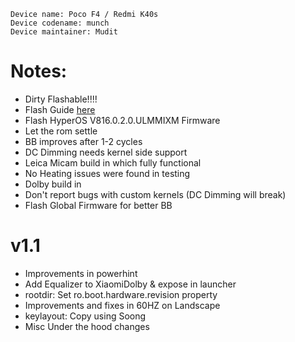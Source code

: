 ```
Device name: Poco F4 / Redmi K40s
Device codename: munch
Device maintainer: Mudit
```

# Notes:
- Dirty Flashable!!!!
- Flash Guide [here](https://github.com/Project-PixelStar/official_devices/blob/14/instructions/munch.md)
- Flash HyperOS V816.0.2.0.ULMMIXM Firmware
- Let the rom settle
- BB improves after 1-2 cycles
- DC Dimming needs kernel side support
- Leica Micam build in which fully functional
- No Heating issues were found in testing
- Dolby build in
- Don't report bugs with custom kernels (DC Dimming will break)
- Flash Global Firmware for better BB

# v1.1
- Improvements in powerhint
- Add Equalizer to XiaomiDolby & expose in launcher
- rootdir: Set ro.boot.hardware.revision property
- Improvements and fixes in 60HZ on Landscape
- keylayout: Copy using Soong
- Misc Under the hood changes
